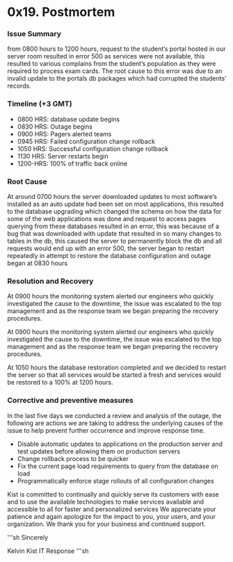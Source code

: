<h1>0x19. Postmortem</h1>
<h3>Issue Summary</h3>
<p>from 0800 hours to 1200 hours, request to the student’s portal hosted in our server room resulted in error 500 as services were not available, this resulted to various complains from the student’s population as they were required to process exam cards. The root cause to this error was due to an invalid update to the portals db packages which had corrupted the students’ records.</p>
<h3>Timeline (+3 GMT)</h3>
<ul>
<li>0800 HRS: database update begins</li>
<li>0830 HRS: Outage begins</li>
<li>0900 HRS: Pagers alerted teams</li>
<li>0945 HRS: Failed configuration change rollback</li>
<li>1050 HRS: Successful configuration change rollback</li>
<li>1130 HRS: Server restarts begin</li>
<li>1200-HRS: 100% of traffic back online</li>
</ul>
<h3>Root Cause</h3>
<p>At around 0700 hours the server downloaded updates to most software’s installed as an auto update had been set on most applications, this resulted to the database upgrading which changed the schema on how the data for some of the web applications was done and request to access pages querying from these databases resulted in an error, this was because of a bug that was downloaded with update that resulted in so many changes to tables in the db, this caused the server to permanently block the db and all requests would end up with an error 500, the server began to restart repeatedly in attempt to restore the database configuration and outage began at 0830 hours</p>
<h3>Resolution and Recovery</h3>
<p>At 0900 hours the monitoring system alerted our engineers who quickly investigated the cause to the downtime, the issue was escalated to the top management and as the response team we began preparing the recovery procedures.</p>
<p>At 0900 hours the monitoring system alerted our engineers who quickly investigated the cause to the downtime, the issue was escalated to the top management and as the response team we began preparing the recovery procedures.</p>
<p>At 1050 hours the database restoration completed and we decided to restart the server so that all services would be started a fresh and services would be restored to a 100% at 1200 hours.</p>
<h3>Corrective and preventive measures</h3>
<p>In the last five days we conducted a review and analysis of the outage, the following are actions we are taking to address the underlying causes of the issue to help prevent further occurrence and improve response time.</p>

<ul>
<li>Disable automatic updates to applications on the production server and test updates before allowing them on production servers</li>
<li>Change rollback process to be quicker</li>
<li>Fix the current page load requirements to query from the database on load</li>
<li>Programmatically enforce stage rollouts of all configuration changes</li>
</ul>
<p>Kist is committed to continually and quickly serve its customers with ease and to use the available technologies to make services available and accessible to all for faster and personalized services We appreciate your patience and again apologize for the impact to you, your users, and your organization. We thank you for your business and continued support.</p>
'''sh
Sincerely

Kelvin Kist IT Response
'''sh
